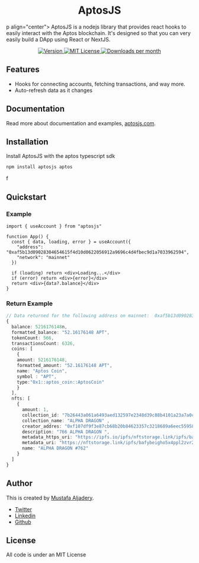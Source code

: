 <h1 align="center" style={{borderBottom: none}}>AptosJS</h1>

p align="center">
AptosJS is a nodejs library that provides react hooks to easily interact with the Aptos blockchain. It's designed so that you can very easily build a DApp using React or NextJS.
<p>

<p align="center">
  <a href="https://www.npmjs.com/package/aptosjs">
    <picture>
      <source media="(prefers-color-scheme: dark)" srcset="https://img.shields.io/npm/v/aptosjs?colorA=21262d&colorB=21262d&style=flat">
      <img src="https://img.shields.io/npm/v/aptosjs?colorA=f6f8fa&colorB=f6f8fa&style=flat" alt="Version">
    </picture>
  </a>
  <a href="https://github.com/mustafaaljadery/aptosjs/blob/main/LICENSE">
    <picture>
      <source media="(prefers-color-scheme: dark)" srcset="https://img.shields.io/npm/l/aptosjs?colorA=21262d&colorB=21262d&style=flat">
      <img src="https://img.shields.io/npm/l/aptosjs?colorA=f6f8fa&colorB=f6f8fa&style=flat" alt="MIT License">
    </picture>
  </a>
  <a href="https://www.npmjs.com/package/aptosjs">
    <picture>
      <source media="(prefers-color-scheme: dark)" srcset="https://img.shields.io/npm/dm/aptosjs?colorA=21262d&colorB=21262d&style=flat">
      <img src="https://img.shields.io/npm/dm/aptosjs?colorA=f6f8fa&colorB=f6f8fa&style=flat" alt="Downloads per month">
    </picture>
  </a>
</p>

## Features
- Hooks for connecting accounts, fetching transactions, and way more.
- Auto-refresh data as it changes

## Documentation
Read more about documentation and examples, [aptosjs.com](https://aptosjs.com).

## Installation

Install AptosJS with the aptos typescript sdk

```bash
npm install aptosjs aptos
```
f

## Quickstart

### Example

```tsx
import { useAccount } from "aptosjs"

function App() {
  const { data, loading, error } = useAccount({
    "address": "0xaf5b13d09028304654615f4d10d0622056912a9696c4d4fbec9d1a7033962594",
    "network": "mainnet"
  })

  if (loading) return <div>Loading...</div>
  if (error) return <div>{error}</div>
  return <div>{data?.balance}</div>
}
```

### Return Example

```ts
// Data returned for the following address on mainnet:  0xaf5b13d09028304654615f4d10d0622056912a9696c4d4fbec9d1a7033962594
{
  balance: 5216176148n,
  formatted_balance: "52.16176148 APT",
  tokenCount: 566,
  transactionsCount: 6326,
  coins: [
    {
    amount: 5216176148,
    formatted_amount: "52.16176148 APT",
    name: "Aptos Coin",
    symbol : "APT",
    type:"0x1::aptos_coin::AptosCoin" 
    }
  ],
  nfts: [
    {
      amount: 1,
      collection_id: "7b26443a061a6493aed132597e2348d39c88b4101a23a7a0c7c0677f9245376b", 
      collection_name: "ALPHA DRAGON" ,
      creator_addres: "0xf107df9f3e87cb68b20b84623357c3218689a6eec5595890582520326807a412", 
      description: "766 ALPHA DRAGON ", 
      metadata_https_uri: "https://ipfs.io/ipfs/nftstorage.link/ipfs/bafybeigho5x4ppl2zvr2eew72sei7eyqh64ckfjsgwhc5j2vdxaava5txu/762",
      metadata_uri: "https://nftstorage.link/ipfs/bafybeigho5x4ppl2zvr2eew72sei7eyqh64ckfjsgwhc5j2vdxaava5txu/762", 
      name: "ALPHA DRAGON #762"
    }
  ]
}
```

## Author
This is created by [Mustafa Aljadery](https://maxaljadery.com).

- [Twitter](https://twitter.com/maxaljadery)
- [Linkedin](https://www.linkedin.com/in/mustafaaljadery/)
- [Github](https://github.com/mustafaaljadery)

## License

All code is under an MIT License